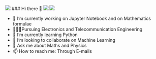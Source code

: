 <img src = "https://camo.githubusercontent.com/d3359cb00ab0b5ed8f2e1fe3fceb4fbaf3b614340f8c0db99c17b9f50b351770/68747470733a2f2f656d6f6a69732e736c61636b6d6f6a69732e636f6d2f656d6f6a69732f696d616765732f313533313834393433302f343234362f626c6f622d73756e676c61737365732e6769663f31353331383439343330">
### Hi there 👋
<img src="https://github-readme-stats.vercel.app/api?username=Tushar9576&show_icons=true&count_private=true&theme=radical ">
<img  src="https://github-readme-stats.vercel.app/api/top-langs/?username=Tushar9576&theme=dark&hide_langs_below=1" />


- 🔭 I’m currently working on Jupyter Notebook and on Mathematics formulae 
- 👨🏻‍🎓Pursuing Electronics and Telecommunication Engineering
- 🌱 I’m currently learning Python
- 👯 I’m looking to collaborate on Machine Learning
- 💬 Ask me about Maths and Physics
- 📫 How to reach me: Through E-mails
